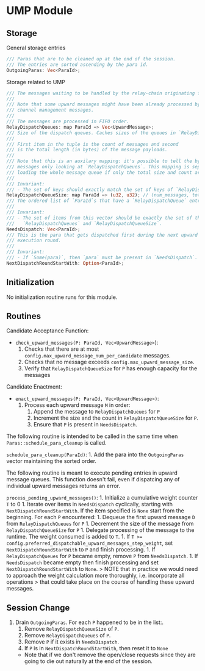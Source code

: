 # UMP Module

## Storage

General storage entries

```rust
/// Paras that are to be cleaned up at the end of the session.
/// The entries are sorted ascending by the para id.
OutgoingParas: Vec<ParaId>;
```

Storage related to UMP

```rust
/// The messages waiting to be handled by the relay-chain originating from a certain parachain.
///
/// Note that some upward messages might have been already processed by the inclusion logic. E.g.
/// channel management messages.
///
/// The messages are processed in FIFO order.
RelayDispatchQueues: map ParaId => Vec<UpwardMessage>;
/// Size of the dispatch queues. Caches sizes of the queues in `RelayDispatchQueue`.
///
/// First item in the tuple is the count of messages and second
/// is the total length (in bytes) of the message payloads.
///
/// Note that this is an auxilary mapping: it's possible to tell the byte size and the number of
/// messages only looking at `RelayDispatchQueues`. This mapping is separate to avoid the cost of
/// loading the whole message queue if only the total size and count are required.
///
/// Invariant:
/// - The set of keys should exactly match the set of keys of `RelayDispatchQueues`.
RelayDispatchQueueSize: map ParaId => (u32, u32); // (num_messages, total_bytes)
/// The ordered list of `ParaId`s that have a `RelayDispatchQueue` entry.
///
/// Invariant:
/// - The set of items from this vector should be exactly the set of the keys in
///   `RelayDispatchQueues` and `RelayDispatchQueueSize`.
NeedsDispatch: Vec<ParaId>;
/// This is the para that gets dispatched first during the next upward dispatchable queue
/// execution round.
///
/// Invariant:
/// - If `Some(para)`, then `para` must be present in `NeedsDispatch`.
NextDispatchRoundStartWith: Option<ParaId>;
```


## Initialization

No initialization routine runs for this module.

## Routines

Candidate Acceptance Function:

* `check_upward_messages(P: ParaId, Vec<UpwardMessage>`):
    1. Checks that there are at most `config.max_upward_message_num_per_candidate` messages.
    1. Checks that no message exceeds `config.max_upward_message_size`.
    1. Verify that `RelayDispatchQueueSize` for `P` has enough capacity for the messages

Candidate Enactment:

* `enact_upward_messages(P: ParaId, Vec<UpwardMessage>)`:
    1. Process each upward message `M` in order:
        1. Append the message to `RelayDispatchQueues` for `P`
        1. Increment the size and the count in `RelayDispatchQueueSize` for `P`.
        1. Ensure that `P` is present in `NeedsDispatch`.

The following routine is intended to be called in the same time when `Paras::schedule_para_cleanup` is called.

`schedule_para_cleanup(ParaId)`:
    1. Add the para into the `OutgoingParas` vector maintaining the sorted order.

The following routine is meant to execute pending entries in upward message queues. This function doesn't fail, even if
dispatcing any of individual upward messages returns an error.

`process_pending_upward_messages()`:
    1. Initialize a cumulative weight counter `T` to 0
    1. Iterate over items in `NeedsDispatch` cyclically, starting with `NextDispatchRoundStartWith`. If the item specified is `None` start from the beginning. For each `P` encountered:
        1. Dequeue the first upward message `D` from `RelayDispatchQueues` for `P`
        1. Decrement the size of the message from `RelayDispatchQueueSize` for `P`
        1. Delegate processing of the message to the runtime. The weight consumed is added to `T`.
        1. If `T >= config.preferred_dispatchable_upward_messages_step_weight`, set `NextDispatchRoundStartWith` to `P` and finish processing.
        1. If `RelayDispatchQueues` for `P` became empty, remove `P` from `NeedsDispatch`.
        1. If `NeedsDispatch` became empty then finish processing and set `NextDispatchRoundStartWith` to `None`.
        > NOTE that in practice we would need to approach the weight calculation more thoroughly, i.e. incorporate all operations
        > that could take place on the course of handling these upward messages.

## Session Change

1. Drain `OutgoingParas`. For each `P` happened to be in the list:.
    1. Remove `RelayDispatchQueueSize` of `P`.
    1. Remove `RelayDispatchQueues` of `P`.
    1. Remove `P` if it exists in `NeedsDispatch`.
    1. If `P` is in `NextDispatchRoundStartWith`, then reset it to `None`
    - Note that if we don't remove the open/close requests since they are going to die out naturally at the end of the session.
